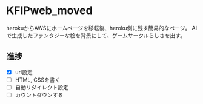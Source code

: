 # KFIPweb_moved
herokuからAWSにホームページを移転後、heroku側に残す簡易的なページ。
AIで生成したファンタジーな絵を背景にして、ゲームサークルらしさを出す。

## 進捗
* [x] url設定
* [ ] HTML, CSSを書く
* [ ] 自動リダイレクト設定
* [ ] カウントダウンする
